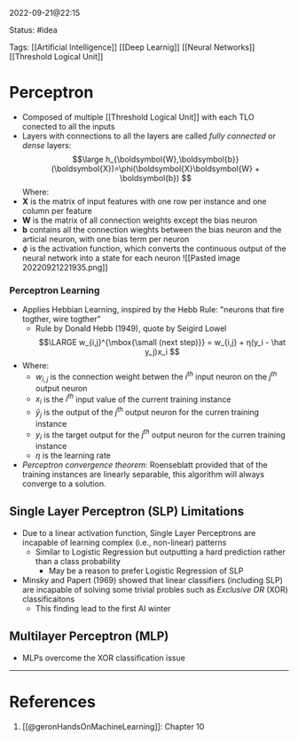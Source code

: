 2022-09-21@22:15

Status: #idea

Tags: [[Artificial Intelligence]] [[Deep Learnig]] [[Neural Networks]] [[Threshold Logical Unit]]

# Perceptron
* Composed of multiple [[Threshold Logical Unit]] with each TLO conected to all the inputs
* Layers with connections to all the layers are called *fully connected* or *dense* layers:
$$\large
h_{\boldsymbol{W},\boldsymbol{b}}(\boldsymbol{X})=\phi(\boldsymbol{X}\boldsymbol{W} + \boldsymbol{b})
$$
Where:
* $\boldsymbol{X}$ is the matrix of input features with one row per instance and one column per feature
* $\boldsymbol{W}$ is the matrix of all connection weights except the bias neuron
* $\boldsymbol{b}$ contains all the connection wieghts between the bias neuron and the articial neuron, with one bias term per neuron
* $\phi$ is the activation function, which converts the continuous output of the neural network into a state for each neuron
![[Pasted image 20220921221935.png]]

### Perceptron Learning
* Applies Hebbian Learning, inspired by the Hebb Rule: "neurons that fire togther, wire togther"
	* Rule by Donald Hebb (1949), quote by Seigird Lowel
$$\LARGE
w_{i,j}^{\mbox{\small (next step)}} = w_{i,j} + η(y_i - \hat y_j)x_i
$$
* Where:
	* $w_{i,j}$ is the connection weight betwen the $i^{th}$ input neuron on the $j^{th}$ output neuron
	* $x_i$ is the $i^{th}$ input value of the current training instance
	* $\hat y_j$ is the output of the $j^{th}$ output neuron for the curren training instance
	* $y_i$ is the target output for the $j^{th}$ output neuron for the curren training instance
	* $η$ is the learning rate
* *Perceptron convergence theorem*: Roenseblatt provided that of the training instances are linearly separable, this algorithm will always converge to a solution.

## Single Layer Perceptron (SLP) Limitations
* Due to a linear activation function, Single Layer Perceptrons are incapable of learning complex (i.e., non-linear) patterns
	* Similar to Logistic Regression but outputting a hard prediction rather than a class probability
		* May be a reason to prefer Logistic Regression of SLP
* Minsky and Papert (1969) showed that linear classifiers (including SLP) are incapable of solving some trivial probles such as *Exclusive OR* (XOR) classificaitons
	* This finding lead to the first AI winter

## Multilayer Perceptron (MLP)
* MLPs overcome the XOR classification issue
---
# References
1. [[@geronHandsOnMachineLearning]]: Chapter 10